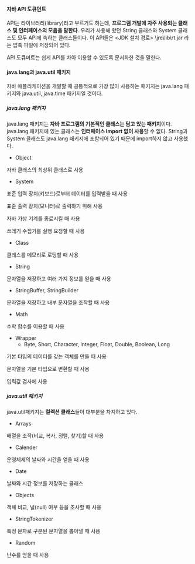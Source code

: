 #### 자바 API 도큐먼트

API는 라이브러리(library)라고 부르기도 하는데, **프로그램 개발에 자주 사용되는 클래스 및 인터페이스의 모음을 말한다**.  우리가 사용해 왔던 String 클래스와 System 클래스도 모두 API에 속하는 클래스들이다. 이 API들은 <JDK 설치 경로>  \jre\lib\rt.jar 라는 압축 파일에 저장되어 있다.

API 도큐머트는 쉽게 API를 차아 이용할 수 있도록 문서화한 것을 말한다. 

#### java.lang과 java.util 패키지

자바 애플리케이션을 개발할 때 공통적으로 가장 많이 사용하는 패키지는 java.lang 패키지와 java.util, java.time 패키지일 것이다.

##### java.lang 패키지

java.lang 패키지는 **자바 프로그램의 기본적인 클래스는 담고 있는 패키지**이다. java.lang 패키지에 있는 클래스는 **인터페이스 import 없이 사용**할 수 없다. String과 System 클래스도 java.lang 패키지에 포함되어 있기 때문에 import하지 않고 사용했다.

- Object

자바 클래스의 최상위 클래스로 사용

- System

표준 입력 장치(키보드)로부터 데이터를 입력받을 때 사용

표준 출력 장치(모니터)로 출력하기 위해 사용

자바 가상 기계를 종료시킬 때 사용

쓰레기 수집기를 실행 요청할 때 사용

- Class

클래스를 메모리로 로딩할 때 사용

- String

문자열을 저장하고 여러 가지 정보를 얻을 때 사용

- StringBuffer, StringBuilder

문자열을 저장하고 내부 문자열을 조작할 때 사용

- Math

수학 함수를 이용할 때 사용

- Wrapper
  - Byte, Short, Character, Integer, Float, Double, Boolean, Long

기본 타입의 데이터를 갖는 객체를 만들 때 사용

문자열을 기본 타입으로 변환할 때 사용

입력값 검사에 사용

##### java.util 패키지

java.util패키지는 **컬렉션 클래스**들이 대부분을 차지하고 있다. 

- Arrays

배열을 조작(비교, 복사, 정렬, 찾기)할 때 사용

- Calender

운영체제의 날짜와 시간을 얻을 때 사용

- Date

날짜와 시간 정보를 저장하는 클래스

- Objects

객체 비교, 널(null) 여부 등을 조사할 때 사용

- StringTokenizer

특정 문자로 구분된 문자열을 뽑아낼 때 사용

- Random

난수를 얻을 때 사용